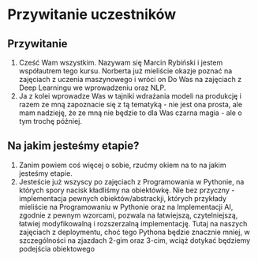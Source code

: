 #  Przywitanie uczestników



## Przywitanie

1. Cześć Wam wszystkim. Nazywam się Marcin Rybiński i jestem współautrem tego kursu. Norberta już mieliście okazje poznać na zajęciach z uczenia maszynowego i wróci on Do Was na zajęciach z Deep Learningu we wprowadzeniu oraz NLP.
2. Ja z kolei wprowadze Was w tajniki wdrażania modeli na produkcję i razem ze mną zapoznacie się z tą tematyką - nie jest ona prosta, ale mam nadzieję, że ze mną nie będzie to dla Was czarna magia - ale o tym trochę później.

## Na jakim jesteśmy etapie? 

1. Zanim powiem coś więcej o sobie, rzućmy okiem na to na jakim jesteśmy etapie.
2. Jesteście już wszyscy po zajęciach z Programowania w Pythonie, na których spory nacisk kładliśmy na obiektówkę. Nie bez przyczny - implementacja pewnych obiektów/abstrackji, których przykłady mieliście na Programowaniu w Pythonie oraz na Implementacji AI, zgodnie z pewnym wzorcami, pozwala na łatwiejszą, czytelniejszą, łatwiej modyfikowalną i rozszerzalną implementację. Tutaj na naszych zajęciach z deploymentu, choć tego Pythona będzie znacznie mniej, w szczególności na zjazdach 2-gim oraz 3-cim, wciąż dotykać będziemy podejścia obiektowego
